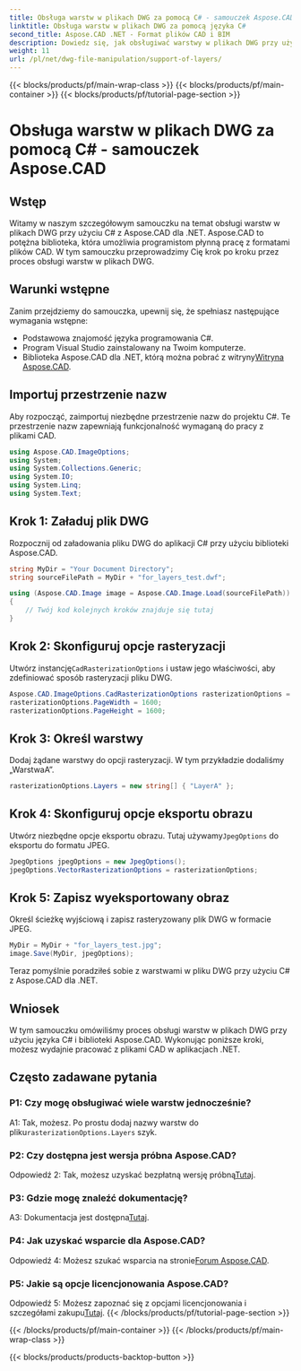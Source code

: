 ```yaml
---
title: Obsługa warstw w plikach DWG za pomocą C# - samouczek Aspose.CAD
linktitle: Obsługa warstw w plikach DWG za pomocą języka C#
second_title: Aspose.CAD .NET - Format plików CAD i BIM
description: Dowiedz się, jak obsługiwać warstwy w plikach DWG przy użyciu C# z Aspose.CAD dla .NET. Przewodnik krok po kroku dotyczący wydajnej manipulacji plikami CAD.
weight: 11
url: /pl/net/dwg-file-manipulation/support-of-layers/
---
```


{{< blocks/products/pf/main-wrap-class >}}
{{< blocks/products/pf/main-container >}}
{{< blocks/products/pf/tutorial-page-section >}}

# Obsługa warstw w plikach DWG za pomocą C# - samouczek Aspose.CAD

## Wstęp

Witamy w naszym szczegółowym samouczku na temat obsługi warstw w plikach DWG przy użyciu C# z Aspose.CAD dla .NET. Aspose.CAD to potężna biblioteka, która umożliwia programistom płynną pracę z formatami plików CAD. W tym samouczku przeprowadzimy Cię krok po kroku przez proces obsługi warstw w plikach DWG.

## Warunki wstępne

Zanim przejdziemy do samouczka, upewnij się, że spełniasz następujące wymagania wstępne:

- Podstawowa znajomość języka programowania C#.
- Program Visual Studio zainstalowany na Twoim komputerze.
-  Biblioteka Aspose.CAD dla .NET, którą można pobrać z witryny[Witryna Aspose.CAD](https://releases.aspose.com/cad/net/).

## Importuj przestrzenie nazw

Aby rozpocząć, zaimportuj niezbędne przestrzenie nazw do projektu C#. Te przestrzenie nazw zapewniają funkcjonalność wymaganą do pracy z plikami CAD.

```csharp
using Aspose.CAD.ImageOptions;
using System;
using System.Collections.Generic;
using System.IO;
using System.Linq;
using System.Text;
```

## Krok 1: Załaduj plik DWG

Rozpocznij od załadowania pliku DWG do aplikacji C# przy użyciu biblioteki Aspose.CAD.

```csharp
string MyDir = "Your Document Directory";
string sourceFilePath = MyDir + "for_layers_test.dwf";

using (Aspose.CAD.Image image = Aspose.CAD.Image.Load(sourceFilePath))
{
    // Twój kod kolejnych kroków znajduje się tutaj
}
```

## Krok 2: Skonfiguruj opcje rasteryzacji

 Utwórz instancję`CadRasterizationOptions` i ustaw jego właściwości, aby zdefiniować sposób rasteryzacji pliku DWG.

```csharp
Aspose.CAD.ImageOptions.CadRasterizationOptions rasterizationOptions = new Aspose.CAD.ImageOptions.CadRasterizationOptions();
rasterizationOptions.PageWidth = 1600;
rasterizationOptions.PageHeight = 1600;
```

## Krok 3: Określ warstwy

Dodaj żądane warstwy do opcji rasteryzacji. W tym przykładzie dodaliśmy „WarstwaA”.

```csharp
rasterizationOptions.Layers = new string[] { "LayerA" };
```

## Krok 4: Skonfiguruj opcje eksportu obrazu

 Utwórz niezbędne opcje eksportu obrazu. Tutaj używamy`JpegOptions` do eksportu do formatu JPEG.

```csharp
JpegOptions jpegOptions = new JpegOptions();
jpegOptions.VectorRasterizationOptions = rasterizationOptions;
```

## Krok 5: Zapisz wyeksportowany obraz

Określ ścieżkę wyjściową i zapisz rasteryzowany plik DWG w formacie JPEG.

```csharp
MyDir = MyDir + "for_layers_test.jpg";
image.Save(MyDir, jpegOptions);
```

Teraz pomyślnie poradziłeś sobie z warstwami w pliku DWG przy użyciu C# z Aspose.CAD dla .NET.

## Wniosek

W tym samouczku omówiliśmy proces obsługi warstw w plikach DWG przy użyciu języka C# i biblioteki Aspose.CAD. Wykonując poniższe kroki, możesz wydajnie pracować z plikami CAD w aplikacjach .NET.

## Często zadawane pytania

### P1: Czy mogę obsługiwać wiele warstw jednocześnie?

 A1: Tak, możesz. Po prostu dodaj nazwy warstw do pliku`rasterizationOptions.Layers` szyk.

### P2: Czy dostępna jest wersja próbna Aspose.CAD?

 Odpowiedź 2: Tak, możesz uzyskać bezpłatną wersję próbną[Tutaj](https://releases.aspose.com/).

### P3: Gdzie mogę znaleźć dokumentację?

 A3: Dokumentacja jest dostępna[Tutaj](https://reference.aspose.com/cad/net/).

### P4: Jak uzyskać wsparcie dla Aspose.CAD?

 Odpowiedź 4: Możesz szukać wsparcia na stronie[Forum Aspose.CAD](https://forum.aspose.com/c/cad/19).

### P5: Jakie są opcje licencjonowania Aspose.CAD?

 Odpowiedź 5: Możesz zapoznać się z opcjami licencjonowania i szczegółami zakupu[Tutaj](https://purchase.aspose.com/buy).
{{< /blocks/products/pf/tutorial-page-section >}}

{{< /blocks/products/pf/main-container >}}
{{< /blocks/products/pf/main-wrap-class >}}

{{< blocks/products/products-backtop-button >}}
